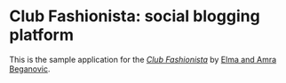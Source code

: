 # Club Fashionista: social blogging platform

This is the sample application for
the [*Club Fashionista*](http://www.clubfashionista.com/)
by [Elma and Amra Beganovic](http://www.clubfashionista.com/).
